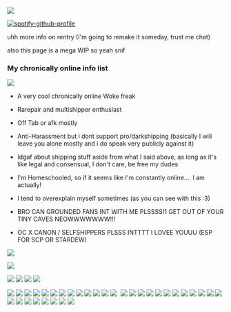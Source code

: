 ![](https://64.media.tumblr.com/424c0e16011d6fad8417908473ff7d4a/68cd1c37a80af950-7c/s400x600/650862e8656902a06763317ff2d0a96ef3db4506.gifv)





[![spotify-github-profile](https://spotify-github-profile.kittinanx.com/api/view?uid=l9ucw6st2d4ml6qkbyc9hrwfc&cover_image=true&theme=natemoo-re&show_offline=true&background_color=121212&interchange=true&bar_color=53b14f&bar_color_cover=false)](https://github.com/kittinan/spotify-github-profile)

uhh more info on rentry (I'm going to remake it someday, trust me chat) 

also this page is a mega WIP so  yeah snif 





 ### My chronically online info list 
![](https://pixelsafari.neocities.org/dividers/heartbeat2.gif)

- A very cool chronically online Woke freak 


- Rarepair and multishipper enthusiast


- Off Tab or afk mostly


- Anti-Harassment but i dont support pro/darkshipping (basically I will leave you alone mostly and i do speak very publicly against it)


- Idgaf  about shipping stuff aside from what I said above, as long as it's like legal and consensual, I don't care, be free my dudes


- I'm Homeschooled, so if it seems like I'm constantly online.... I am actually!


- I tend to overexplain myself sometimes (as you can see with this :3)
 

- BRO CAN GROUNDED FANS INT WITH ME PLSSSS!1 GET OUT OF YOUR TINY CAVES NEOWWWWWWW!!!


- OC X CANON / SELFSHIPPERS PLSSS INTTTT I LOVEE YOUUU (ESP FOR SCP OR STARDEW)


![](https://blinkiesyay.neocities.org/blinkies/pride/fuckterfs.gif)

![](https://pixelsafari.neocities.org/dividers/heartbeat.gif)


![](https://kotatsu.me/blinkies/adhdblinkie_byus.gif) ![](https://adriansblinkiecollection.neocities.org/g122.gif) ![](https://blinkiecollecti0n.neocities.org/images/genderfluidpride.gif)  ![](https://adriansblinkiecollection.neocities.org/d95.gif) 
 



![](https://adriansblinkiecollection.neocities.org/z24.gif) ![](https://64.media.tumblr.com/b399b308630e261afdd0f489134618b4/0c467a53555948f8-4a/s250x400/f24ece03242a9c2e4924b734454ae5e7daf76589.gifv) ![](https://blinkiecollecti0n.neocities.org/images/girlgeeksrule.gif) ![](https://adriansblinkiecollection.neocities.org/a14.gif) ![](https://blinkiecollecti0n.neocities.org/images/violentvideogames.gif) ![](https://blinkiecollecti0n.neocities.org/images/selfexpression.gif) ![](https://blinkiecollecti0n.neocities.org/images/escapedlabrat.gif)  ![](https://blinkiecollecti0n.neocities.org/images/transwomen.gif) ![](https://blinkiecollecti0n.neocities.org/images/translesbians.gif) ![](https://adriansblinkiecollection.neocities.org/g44.gif)  ![](https://external-media.spacehey.net/media/saUM6up2h_6XaI9oF0LMQQ99NVJQGqTiWUJOMinZUI8k=/https://blinki.es/blinkies/music/weird-al.gif) ![](https://64.media.tumblr.com/3417ef2d8c8082befe4e0197aabbce92/c0b2321bd2544c95-0e/s250x400/674a6e3e20f166a7104f1481d8c154924767d97d.gifv) ![](https://blinkiecollecti0n.neocities.org/images/dumbassatwork.gif) ![]() ![](https://file.garden/ZRd9Ymec0nPTUKfu/Blinkies/My_Blinkie_Monika) ![](https://blinkiesyay.neocities.org/blinkies/hobbies/thriftstores.gif)  ![](https://adriansblinkiecollection.neocities.org/k17.gif)  ![](https://adriansblinkiecollection.neocities.org/u10.gif) ![](https://64.media.tumblr.com/ebb5807368b97f0106ccc97d2304abc7/3de48be76ce11acf-ce/s250x400/0ce27e945c2b5f57b5dfd19dc97171b4d932dada.gifv)    ![](https://images-wixmp-ed30a86b8c4ca887773594c2.wixmp.com/f/7f07c132-6e55-4943-9bb7-dbef21458a42/dfu1755-44dea5a5-9035-47b8-b8c3-9b097a08de32.gif?token=eyJ0eXAiOiJKV1QiLCJhbGciOiJIUzI1NiJ9.eyJzdWIiOiJ1cm46YXBwOjdlMGQxODg5ODIyNjQzNzNhNWYwZDQxNWVhMGQyNmUwIiwiaXNzIjoidXJuOmFwcDo3ZTBkMTg4OTgyMjY0MzczYTVmMGQ0MTVlYTBkMjZlMCIsIm9iaiI6W1t7InBhdGgiOiJcL2ZcLzdmMDdjMTMyLTZlNTUtNDk0My05YmI3LWRiZWYyMTQ1OGE0MlwvZGZ1MTc1NS00NGRlYTVhNS05MDM1LTQ3YjgtYjhjMy05YjA5N2EwOGRlMzIuZ2lmIn1dXSwiYXVkIjpbInVybjpzZXJ2aWNlOmZpbGUuZG93bmxvYWQiXX0.0JoOJoL0Kp0M8C05ltpIfxljfBu4Ve1P7EIuN11uLqY) ![](https://adriansblinkiecollection.neocities.org/l7.gif) ![](https://i.ibb.co/MhcNk52/389259-BB-6-BEC-412-E-963-D-1-E3-BE88-D6882.gif) ![](https://adriansblinkiecollection.neocities.org/e55.gif)
![](https://i.ibb.co/k0PYSBJ/00-ED6-F85-7-B0-C-4-E8-C-9599-47-A2-D7243-CDE.gif) ![](https://i.ibb.co/99jzpW8/09-B378-B3-A7-ED-4915-98-FB-5-A59-C26-C0-BBC.gif) ![](https://64.media.tumblr.com/f988e16f3278928d73216bebb7e94cc1/c45750dc5f8c4ec4-ea/s250x400/7aab4d162bef4e15454b96b6246cde2290edcaae.gifv)     ![](https://i.ibb.co/wSQzbj3/FE3-B7-EE2-3-C3-D-4-A8-C-9953-3926-D3-DB56-C1.gif)  ![](https://adriansblinkiecollection.neocities.org/x22.gif)   ![](https://64.media.tumblr.com/7988bd4d951f2ed69ed7719f8ff1cf5d/967cc83e1fffa85d-e0/s250x400/37ee8f26ddf295ec3d5bdbc27c13beb87e07e225.gifv)  ![](https://64.media.tumblr.com/ba5aa5843dce99986946d34697f9f151/35bd9a936e30dbc5-4b/s250x400/f56841e5bd2313bd4293792a73289b48192a9a6e.gifv) ![](https://64.media.tumblr.com/41daea8225756a903581d33163655a4b/8b425cafe2972dc0-3d/s250x400/49dc0b3e8c2b131019ef8733982146a7f056b5d0.webp) ![](https://64.media.tumblr.com/3489f07a96ac4edd35d39ca99b0c5810/0806535f6372503a-4e/s250x400/08b21035cbc275e7acded4e15ef9be55fe380bab.gifv) ![](https://64.media.tumblr.com/a1b0150f0e7bf158e4e5750724390d2d/7bba08dae7e595f2-00/s250x400/f00b8c4e42e5db535e7acceb52d7e8f0fe3a49d7.gifv) ![](https://y2k.neocities.org/blinkiez/newbatch/reps2.gif) ![]()


